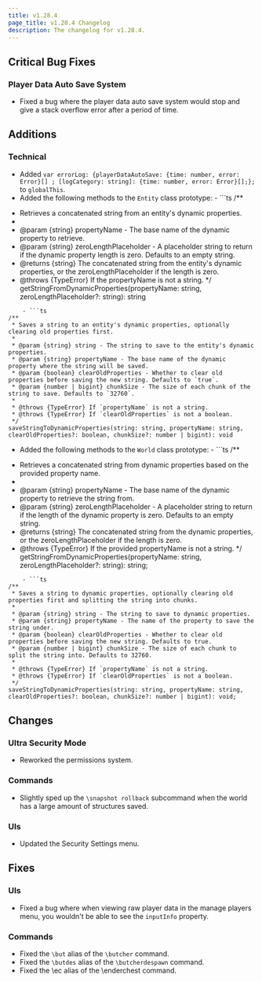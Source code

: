 ```yaml
---
title: v1.28.4
page_title: v1.28.4 Changelog
description: The changelog for v1.28.4.
---
```


## Critical Bug Fixes

### Player Data Auto Save System

-   Fixed a bug where the player data auto save system would stop and give a stack overflow error after a period of time.

## Additions

### Technical

-   Added `var errorLog: {playerDataAutoSave: {time: number, error: Error}[]
; [logCategory: string]: {time: number, error: Error}[];};` to `globalThis`.
-   Added the following methods to the `Entity` class prototype: - ```ts
    /\*\*

*   Retrieves a concatenated string from an entity's dynamic properties.
*
*   @param {string} propertyName - The base name of the dynamic property to retrieve.
*   @param {string} zeroLengthPlaceholder - A placeholder string to return if the dynamic property length is zero. Defaults to an empty string.
*   @returns {string} The concatenated string from the entity's dynamic properties, or the zeroLengthPlaceholder if the length is zero.
*   @throws {TypeError} If the propertyName is not a string.
    \*/
    getStringFromDynamicProperties(propertyName: string, zeroLengthPlaceholder?: string): string

````
    - ```ts
/**
 * Saves a string to an entity's dynamic properties, optionally clearing old properties first.
 *
 * @param {string} string - The string to save to the entity's dynamic properties.
 * @param {string} propertyName - The base name of the dynamic property where the string will be saved.
 * @param {boolean} clearOldProperties - Whether to clear old properties before saving the new string. Defaults to `true`.
 * @param {number | bigint} chunkSize - The size of each chunk of the string to save. Defaults to `32760`.
 *
 * @throws {TypeError} If `propertyName` is not a string.
 * @throws {TypeError} If `clearOldProperties` is not a boolean.
 */
saveStringToDynamicProperties(string: string, propertyName: string, clearOldProperties?: boolean, chunkSize?: number | bigint): void
````

-   Added the following methods to the `World` class prototype: - ```ts
    /\*\*

*   Retrieves a concatenated string from dynamic properties based on the provided property name.
*
*   @param {string} propertyName - The base name of the dynamic property to retrieve the string from.
*   @param {string} zeroLengthPlaceholder - A placeholder string to return if the length of the dynamic property is zero. Defaults to an empty string.
*   @returns {string} The concatenated string from the dynamic properties, or the zeroLengthPlaceholder if the length is zero.
*   @throws {TypeError} If the provided propertyName is not a string.
    \*/
    getStringFromDynamicProperties(propertyName: string, zeroLengthPlaceholder?: string): string;

````
    - ```ts
/**
 * Saves a string to dynamic properties, optionally clearing old properties first and splitting the string into chunks.
 *
 * @param {string} string - The string to save to dynamic properties.
 * @param {string} propertyName - The name of the property to save the string under.
 * @param {boolean} clearOldProperties - Whether to clear old properties before saving the new string. Defaults to true.
 * @param {number | bigint} chunkSize - The size of each chunk to split the string into. Defaults to 32760.
 *
 * @throws {TypeError} If `propertyName` is not a string.
 * @throws {TypeError} If `clearOldProperties` is not a boolean.
 */
saveStringToDynamicProperties(string: string, propertyName: string, clearOldProperties?: boolean, chunkSize?: number | bigint): void;
````

## Changes

### Ultra Security Mode

-   Reworked the permissions system.

### Commands

-   Slightly sped up the `\snapshot rollback` subcommand when the world has a large amount of structures saved.

### UIs

-   Updated the Security Settings menu.

## Fixes

### UIs

-   Fixed a bug where when viewing raw player data in the manage players menu, you wouldn't be able to see the `inputInfo` property.

### Commands

-   Fixed the `\but` alias of the `\butcher` command.
-   Fixed the `\butdes` alias of the `\butcherdespawn` command.
-   Fixed the \ec alias of the \enderchest command.
